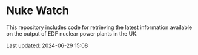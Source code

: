 # Nuke Watch

This repository includes code for retrieving the latest information available on the output of EDF nuclear power plants in the UK.

Last updated: 2024-06-29 15:08